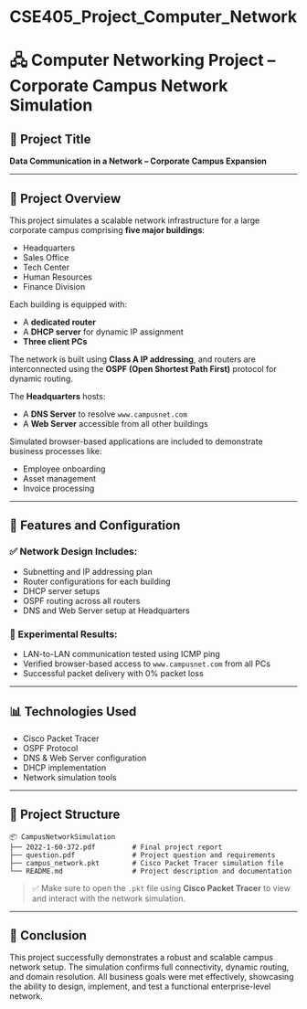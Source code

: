 # CSE405_Project_Computer_Network


# 🖧 Computer Networking Project – Corporate Campus Network Simulation

## 🔖 Project Title

**Data Communication in a Network – Corporate Campus Expansion**

---

## 📄 Project Overview

This project simulates a scalable network infrastructure for a large corporate campus comprising **five major buildings**:

* Headquarters
* Sales Office
* Tech Center
* Human Resources
* Finance Division

Each building is equipped with:

* A **dedicated router**
* A **DHCP server** for dynamic IP assignment
* **Three client PCs**

The network is built using **Class A IP addressing**, and routers are interconnected using the **OSPF (Open Shortest Path First)** protocol for dynamic routing.

The **Headquarters** hosts:

* A **DNS Server** to resolve `www.campusnet.com`
* A **Web Server** accessible from all other buildings

Simulated browser-based applications are included to demonstrate business processes like:

* Employee onboarding
* Asset management
* Invoice processing

---

## 📐 Features and Configuration

### ✅ Network Design Includes:

* Subnetting and IP addressing plan
* Router configurations for each building
* DHCP server setups
* OSPF routing across all routers
* DNS and Web Server setup at Headquarters

### 🧪 Experimental Results:

* LAN-to-LAN communication tested using ICMP ping
* Verified browser-based access to `www.campusnet.com` from all PCs
* Successful packet delivery with 0% packet loss

---

## 📊 Technologies Used

* Cisco Packet Tracer
* OSPF Protocol
* DNS & Web Server configuration
* DHCP implementation
* Network simulation tools

---

## 📁 Project Structure

```
📦 CampusNetworkSimulation
├── 2022-1-60-372.pdf         # Final project report
├── question.pdf              # Project question and requirements
├── campus_network.pkt        # Cisco Packet Tracer simulation file
└── README.md                 # Project description and documentation
```

> ✅ Make sure to open the `.pkt` file using **Cisco Packet Tracer** to view and interact with the network simulation.

---

## 🏁 Conclusion

This project successfully demonstrates a robust and scalable campus network setup. The simulation confirms full connectivity, dynamic routing, and domain resolution. All business goals were met effectively, showcasing the ability to design, implement, and test a functional enterprise-level network.

